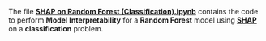 The file [**SHAP on Random Forest (Classification).ipynb**](https://github.com/mohitr7/model-interpretability-for-machine-learning-models/blob/master/shap/classification/SHAP%20on%20Random%20Forest%20(Classification).ipynb) contains the code to perform **Model Interpretability** for a **Random Forest** model using [**SHAP**](https://github.com/slundberg/shap) on a **classification** problem.
